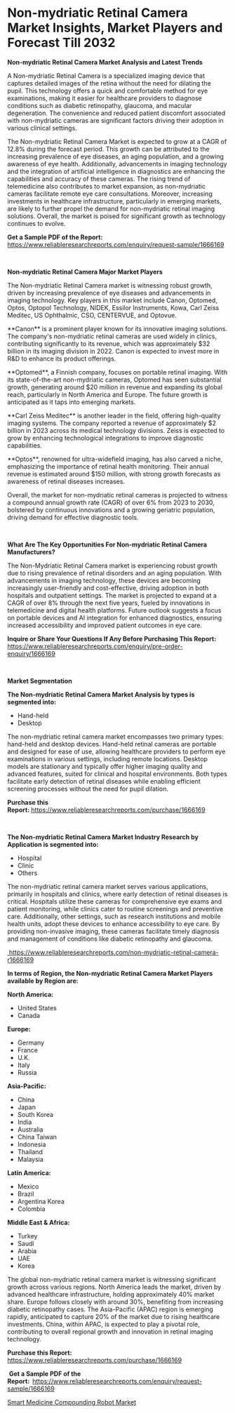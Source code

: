 <p><h1>Non-mydriatic Retinal Camera Market Insights, Market Players and Forecast Till 2032</h1></p><p><strong>Non-mydriatic Retinal Camera Market Analysis and Latest Trends</strong></p>
<p><p>A Non-mydriatic Retinal Camera is a specialized imaging device that captures detailed images of the retina without the need for dilating the pupil. This technology offers a quick and comfortable method for eye examinations, making it easier for healthcare providers to diagnose conditions such as diabetic retinopathy, glaucoma, and macular degeneration. The convenience and reduced patient discomfort associated with non-mydriatic cameras are significant factors driving their adoption in various clinical settings.</p><p>The Non-mydriatic Retinal Camera Market is expected to grow at a CAGR of 12.8% during the forecast period. This growth can be attributed to the increasing prevalence of eye diseases, an aging population, and a growing awareness of eye health. Additionally, advancements in imaging technology and the integration of artificial intelligence in diagnostics are enhancing the capabilities and accuracy of these cameras. The rising trend of telemedicine also contributes to market expansion, as non-mydriatic cameras facilitate remote eye care consultations. Moreover, increasing investments in healthcare infrastructure, particularly in emerging markets, are likely to further propel the demand for non-mydriatic retinal imaging solutions. Overall, the market is poised for significant growth as technology continues to evolve.</p></p>
<p><strong>Get a Sample PDF of the Report:&nbsp;</strong> <a href="https://www.reliableresearchreports.com/enquiry/request-sample/1666169?utm_campaign=3219&utm_medium=2&utm_source=Github&utm_content=ia&utm_term=04032025&utm_id=non-mydriatic-retinal-camera">https://www.reliableresearchreports.com/enquiry/request-sample/1666169</a></p>
<p>&nbsp;</p>
<p><strong>Non-mydriatic Retinal Camera Major Market Players</strong></p>
<p><p>The Non-mydriatic Retinal Camera market is witnessing robust growth, driven by increasing prevalence of eye diseases and advancements in imaging technology. Key players in this market include Canon, Optomed, Optos, Optopol Technology, NIDEK, Essilor Instruments, Kowa, Carl Zeiss Meditec, US Ophthalmic, CSO, CENTERVUE, and Optovue.</p><p>**Canon** is a prominent player known for its innovative imaging solutions. The company's non-mydriatic retinal cameras are used widely in clinics, contributing significantly to its revenue, which was approximately $32 billion in its imaging division in 2022. Canon is expected to invest more in R&D to enhance its product offerings.</p><p>**Optomed**, a Finnish company, focuses on portable retinal imaging. With its state-of-the-art non-mydriatic cameras, Optomed has seen substantial growth, generating around $20 million in revenue and expanding its global reach, particularly in North America and Europe. The future growth is anticipated as it taps into emerging markets.</p><p>**Carl Zeiss Meditec** is another leader in the field, offering high-quality imaging systems. The company reported a revenue of approximately $2 billion in 2023 across its medical technology divisions. Zeiss is expected to grow by enhancing technological integrations to improve diagnostic capabilities.</p><p>**Optos**, renowned for ultra-widefield imaging, has also carved a niche, emphasizing the importance of retinal health monitoring. Their annual revenue is estimated around $150 million, with strong growth forecasts as awareness of retinal diseases increases.</p><p>Overall, the market for non-mydriatic retinal cameras is projected to witness a compound annual growth rate (CAGR) of over 6% from 2023 to 2030, bolstered by continuous innovations and a growing geriatric population, driving demand for effective diagnostic tools.</p></p>
<p>&nbsp;</p>
<p><strong>What Are The Key Opportunities For Non-mydriatic Retinal Camera Manufacturers?</strong></p>
<p><p>The Non-Mydriatic Retinal Camera market is experiencing robust growth due to rising prevalence of retinal disorders and an aging population. With advancements in imaging technology, these devices are becoming increasingly user-friendly and cost-effective, driving adoption in both hospitals and outpatient settings. The market is projected to expand at a CAGR of over 8% through the next five years, fueled by innovations in telemedicine and digital health platforms. Future outlook suggests a focus on portable devices and AI integration for enhanced diagnostics, ensuring increased accessibility and improved patient outcomes in eye care.</p></p>
<p><strong>Inquire or Share Your Questions If Any Before Purchasing This Report:</strong> <a href="https://www.reliableresearchreports.com/enquiry/pre-order-enquiry/1666169?utm_campaign=3219&utm_medium=2&utm_source=Github&utm_content=ia&utm_term=04032025&utm_id=non-mydriatic-retinal-camera">https://www.reliableresearchreports.com/enquiry/pre-order-enquiry/1666169</a></p>
<p>&nbsp;</p>
<p><strong>Market Segmentation</strong></p>
<p><strong>The Non-mydriatic Retinal Camera Market Analysis by types is segmented into:</strong></p>
<p><ul><li>Hand-held</li><li>Desktop</li></ul></p>
<p><p>The non-mydriatic retinal camera market encompasses two primary types: hand-held and desktop devices. Hand-held retinal cameras are portable and designed for ease of use, allowing healthcare providers to perform eye examinations in various settings, including remote locations. Desktop models are stationary and typically offer higher imaging quality and advanced features, suited for clinical and hospital environments. Both types facilitate early detection of retinal diseases while enabling efficient screening processes without the need for pupil dilation.</p></p>
<p><strong>Purchase this Report:&nbsp;</strong><a href="https://www.reliableresearchreports.com/purchase/1666169?utm_campaign=3219&utm_medium=2&utm_source=Github&utm_content=ia&utm_term=04032025&utm_id=non-mydriatic-retinal-camera">https://www.reliableresearchreports.com/purchase/1666169</a></p>
<p>&nbsp;</p>
<p><strong>The Non-mydriatic Retinal Camera Market Industry Research by Application is segmented into:</strong></p>
<p><ul><li>Hospital</li><li>Clinic</li><li>Others</li></ul></p>
<p><p>The non-mydriatic retinal camera market serves various applications, primarily in hospitals and clinics, where early detection of retinal diseases is critical. Hospitals utilize these cameras for comprehensive eye exams and patient monitoring, while clinics cater to routine screenings and preventive care. Additionally, other settings, such as research institutions and mobile health units, adopt these devices to enhance accessibility to eye care. By providing non-invasive imaging, these cameras facilitate timely diagnosis and management of conditions like diabetic retinopathy and glaucoma.</p></p>
<p><a href="https://www.reliableresearchreports.com/non-mydriatic-retinal-camera-r1666169?utm_campaign=3219&utm_medium=2&utm_source=Github&utm_content=ia&utm_term=04032025&utm_id=non-mydriatic-retinal-camera">&nbsp;https://www.reliableresearchreports.com/non-mydriatic-retinal-camera-r1666169</a></p>
<p><strong>In terms of Region, the Non-mydriatic Retinal Camera Market Players available by Region are:</strong></p>
<p>
    <p> <strong> North America: </strong>
        <ul>
            <li>United States</li>
            <li>Canada</li>
        </ul>
        </p> 
    <p> <strong> Europe: </strong>
        <ul>
            <li>Germany</li>
            <li>France</li>
            <li>U.K.</li>
            <li>Italy</li>
            <li>Russia</li>
        </ul>
        </p> 
    <p> <strong> Asia-Pacific: </strong>
        <ul>
            <li>China</li>
            <li>Japan</li>
            <li>South Korea</li>
            <li>India</li>
            <li>Australia</li>
            <li>China Taiwan</li>
            <li>Indonesia</li>
            <li>Thailand</li>
            <li>Malaysia</li>
        </ul>
        </p> 
    <p> <strong> Latin America: </strong>
        <ul>
            <li>Mexico</li>
            <li>Brazil</li>
            <li>Argentina Korea</li>
            <li>Colombia</li>
        </ul>
        </p> 
    <p> <strong> Middle East & Africa: </strong>
        <ul>
            <li>Turkey</li>
            <li>Saudi</li>
            <li>Arabia</li>
            <li>UAE</li>
            <li>Korea</li>
        </ul>
    </p>
    </p>
<p><p>The global non-mydriatic retinal camera market is witnessing significant growth across various regions. North America leads the market, driven by advanced healthcare infrastructure, holding approximately 40% market share. Europe follows closely with around 30%, benefiting from increasing diabetic retinopathy cases. The Asia-Pacific (APAC) region is emerging rapidly, anticipated to capture 20% of the market due to rising healthcare investments. China, within APAC, is expected to play a pivotal role, contributing to overall regional growth and innovation in retinal imaging technology.</p></p>
<p><strong>Purchase this Report: </strong><a href="https://www.reliableresearchreports.com/purchase/1666169?utm_campaign=3219&utm_medium=2&utm_source=Github&utm_content=ia&utm_term=04032025&utm_id=non-mydriatic-retinal-camera">https://www.reliableresearchreports.com/purchase/1666169</a></p>
<p>&nbsp;<strong>Get a Sample PDF of the Report:&nbsp;&nbsp;</strong><a href="https://www.reliableresearchreports.com/enquiry/request-sample/1666169?utm_campaign=3219&utm_medium=2&utm_source=Github&utm_content=ia&utm_term=04032025&utm_id=non-mydriatic-retinal-camera">https://www.reliableresearchreports.com/enquiry/request-sample/1666169</a></p>
<p><strong></strong></p>
<p><p><a href="https://github.com/beroxiluwaya/Market-Research-Report-List-1/blob/main/smart-medicine-compounding-robot-market.md?utm_campaign=3219&utm_medium=2&utm_source=Github&utm_content=ia&utm_term=04032025&utm_id=non-mydriatic-retinal-camera">Smart Medicine Compounding Robot Market</a></p></p>
